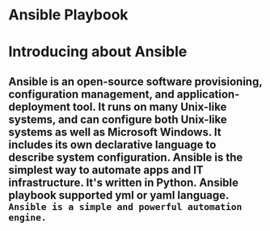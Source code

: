 # Ansible Playbook

# Introducing about Ansible
 Ansible is an open-source software provisioning, configuration management, and application-deployment tool. It runs on many Unix-like systems, and can configure both Unix-like systems as well as Microsoft Windows. 
 It includes its own declarative language to describe system configuration.
                                  Ansible is the simplest way to automate apps and IT infrastructure. It's written in Python. Ansible playbook supported yml or yaml language.
 `Ansible is a simple and powerful automation engine.`
 --------------------------------------------------------------------------------------------------------------------------------------------------------------------------------------------------------------------- 
                                  
